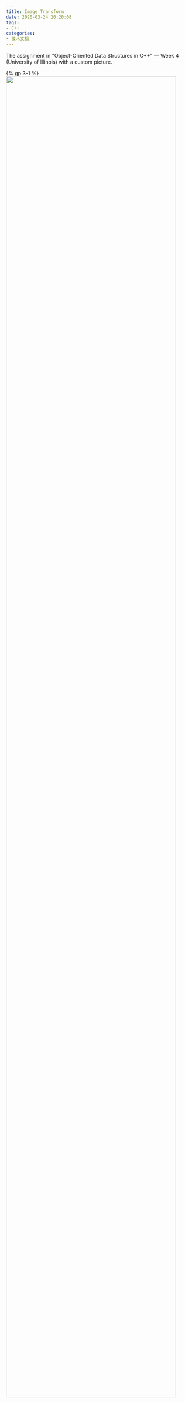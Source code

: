 ```yaml
---
title: Image Transform
date: 2020-03-24 20:20:08
tags:
- C++
categories:
- 技术文档
---
```


The assignment in "Object-Oriented Data Structures in C++" — Week 4 (University of Illinois) with a custom picture.

{% gp 3-1 %}
<img width="96%" src="https://i.loli.net/2020/03/25/CkObM7iRVo6gHhW.png"/>
<img width="96%" src="https://i.loli.net/2020/03/25/iWp6cbmVAxqPUhM.png"/>
<img width="96%" src="https://i.loli.net/2020/03/25/4zXBcnwksvreZ6f.png"/>
{% endgp %}
left: grayscale &emsp;&emsp; middle: spotlight  &emsp;&emsp; right: illinify
{% gp 3-1 %}
<img width="96%" src="https://i.loli.net/2020/03/25/YfHLvQpTws1Pour.png"/>
{% endgp %}
left: watermark
